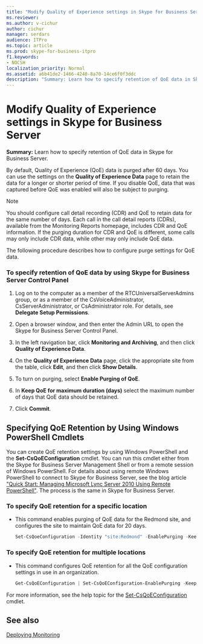 ```yaml
---
title: "Modify Quality of Experience settings in Skype for Business Server"
ms.reviewer: 
ms.author: v-cichur
author: cichur
manager: serdars
audience: ITPro
ms.topic: article
ms.prod: skype-for-business-itpro
f1.keywords:
- NOCSH
localization_priority: Normal
ms.assetid: a6b41de2-1466-4240-8a70-14ce6f0f3ddc
description: "Summary: Learn how to specify retention of QoE data in Skype for Business Server."
---
```


# Modify Quality of Experience settings in Skype for Business Server

**Summary:** Learn how to specify retention of QoE data in Skype for Business Server.

By default, Quality of Experience (QoE) data is purged after 60 days. You can use the settings on the **Quality of Experience Data** page to retain the data for a longer or shorter period of time. If you disable QoE, data that was captured before QoE was enabled will also be subject to purging.

> [!NOTE]
> You should configure call detail recording (CDR) and QoE to retain data for the same number of days. Each call in the call detail reports (CDRs), available from the Monitoring Reports homepage, includes CDR and QoE information. If the purging duration for CDR and QoE is different, some calls may only include CDR data, while other may only include QoE data.

The following procedure describes how to configure purge settings for QoE data.

### To specify retention of QoE data by using Skype for Business Server Control Panel

1.  Log on to the computer as a member of the RTCUniversalServerAdmins group, or as a member of the CsVoiceAdministrator, CsServerAdministrator, or CsAdministrator role. For details, see **Delegate Setup Permissions**.

2. Open a browser window, and then enter the Admin URL to open the Skype for Business Server Control Panel.

3. In the left navigation bar, click **Monitoring and Archiving**, and then click **Quality of Experience Data**.

4. On the **Quality of Experience Data** page, click the appropriate site from the table, click **Edit**, and then click **Show Details**.

5. To turn on purging, select **Enable Purging of QoE**.

6. In **Keep QoE for maximum duration (days)** select the maximum number of days that QoE data should be retained.

7. Click **Commit**.

## Specifying QoE Retention by Using Windows PowerShell Cmdlets

You can create QoE retention settings by using Windows PowerShell and the **Set-CsQoEConfiguration** cmdlet. You can run this cmdlet either from the Skype for Business Server Management Shell or from a remote session of Windows PowerShell. For details about using remote Windows PowerShell to connect to Skype for Business Server, see the blog article ["Quick Start: Managing Microsoft Lync Server 2010 Using Remote PowerShell"](https://go.microsoft.com/fwlink/p/?linkId=255876). The process is the same in Skype for Business Server.

### To specify QoE retention for a specific location

- This command enables purging of QoE data for the Redmond site, and configures the site to maintain QoE data for 20 days.

  ```PowerShell
  Set-CsQoeConfiguration -Identity "site:Redmond" -EnablePurging -KeepQoEDataForDays 20
  ```

### To specify QoE retention for multiple locations

- This command configures QoE retention for all the QoE configuration settings in use in an organization.

  ```PowerShell
  Get-CsQoEConfiguration | Set-CsQoEConfiguration-EnablePurging -KeepQoEDataForDays 20
  ```

For more information, see the help topic for the [Set-CsQoEConfiguration](/powershell/module/skype/set-csqoeconfiguration?view=skype-ps) cmdlet.

## See also

[Deploying Monitoring](/previous-versions/office/lync-server-2013/lync-server-2013-deploying-monitoring)
